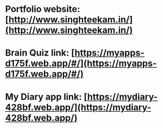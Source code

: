 # Portfolio website: [http://www.singhteekam.in/](http://www.singhteekam.in/)
# Brain Quiz link: [https://myapps-d175f.web.app/#/](https://myapps-d175f.web.app/#/)
# My Diary app link: [https://mydiary-428bf.web.app/](https://mydiary-428bf.web.app/)

